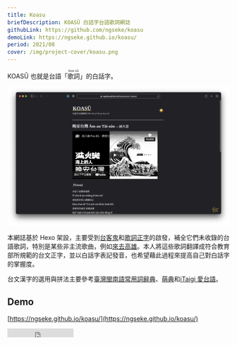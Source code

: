 ```yaml
---
title: Koasu
briefDescription: KOASÛ 白話字台語歌詞網誌
githubLink: https://github.com/ngseke/koasu
demoLink: https://ngseke.github.io/koasu/
period: 2021/08
cover: /img/project-cover/koasu.png
---
```


KOASÛ 也就是台語「<ruby>歌詞<rt>koa-sû</rt></ruby>」的白話字。

![](../../assets/img/article/koasu/cover.png)


本網誌基於 Hexo 架設，主要受到[台客鬼](https://taikegui.wordpress.com/)和[歌詞正字](https://kuasu.tgb.org.tw/)的啟發，補全它們未收錄的台語歌詞，特別是某些非主流歌曲，例如[來去高雄](https://ngseke.github.io/koasu/laikhi-kohiong/)。本人將這些歌詞翻譯成符合教育部所規範的台文正字，並以白話字表記發音，也希望藉此過程來提高自己對白話字的掌握度。

台文漢字的選用與拼法主要參考[臺灣閩南語常用詞辭典](https://twblg.dict.edu.tw/holodict_new/)、[萌典](https://www.moedict.tw/)和[iTaigi 愛台語](https://itaigi.tw/)。


## Demo

[https://ngseke.github.io/koasu/](https://ngseke.github.io/koasu/)

<iframe src="https://ghbtns.com/github-btn.html?user=ngseke&repo=koasu&type=star&count=false" frameborder="0" scrolling="0" width="150" height="20"></iframe>
